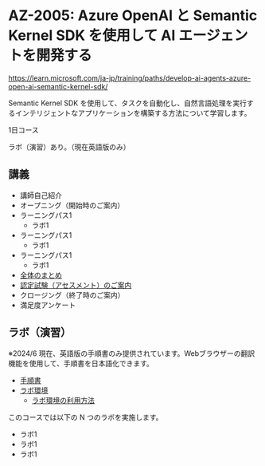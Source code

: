# AZ-2005: Azure OpenAI と Semantic Kernel SDK を使用して AI エージェントを開発する

https://learn.microsoft.com/ja-jp/training/paths/develop-ai-agents-azure-open-ai-semantic-kernel-sdk/

Semantic Kernel SDK を使用して、タスクを自動化し、自然言語処理を実行するインテリジェントなアプリケーションを構築する方法について学習します。

1日コース

ラボ（演習）あり。（現在英語版のみ）

## 講義

- 講師自己紹介
- オープニング（開始時のご案内）
- ラーニングパス1
  - ラボ1
- ラーニングパス1
  - ラボ1
- ラーニングパス1
  - ラボ1
- [全体のまとめ](matome.md)
- [認定試験（アセスメント）のご案内](assessment.md)
- クロージング（終了時のご案内）
- 満足度アンケート

## ラボ（演習）

※2024/6 現在、英語版の手順書のみ提供されています。Webブラウザーの翻訳機能を使用して、手順書を日本語化できます。

- [手順書](https://microsoftlearning.github.io/mslearn-ai-language/)
- [ラボ環境](https://esi.learnondemand.net/)
  - [ラボ環境の利用方法](../ラボ環境の利用方法.pdf)

このコースでは以下の N つのラボを実施します。
- ラボ1
- ラボ1
- ラボ1
